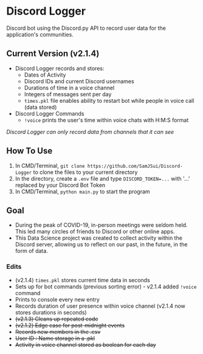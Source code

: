 # Discord Logger

Discord bot using the Discord.py API to record user data for the application's communities.

## Current Version (v2.1.4)

- Discord Logger records and stores:
  - Dates of Activity
  - Discord IDs and current Discord usernames
  - Durations of time in a voice channel
  - Integers of messages sent per day
  - ```times.pkl``` file enables ability to restart bot while people in voice call (data stored)
- Discord Logger Commands
  - ```!voice``` prints the user's time within voice chats with H:M:S format

*Discord Logger can only record data from channels that it can see*

## How To Use

1. In CMD/Terminal, ```git clone https://github.com/SamJSui/Discord-Logger``` to clone the files to your current directory
2. In the directory, create a ```.env``` file and type ```DISCORD_TOKEN=...``` with '...' replaced by your Discord Bot Token
3. In CMD/Terminal, ```python main.py``` to start the program

## Goal

- During the peak of COVID-19, in-person meetings were seldom held. This led many circles of friends to Discord or other online apps.
- This Data Science project was created to collect activity within the Discord server, allowing us to reflect on our past, in the future, in the form of data.

### Edits
- (v2.1.4) ```times.pkl``` stores current time data in seconds
- Sets up for bot commands (previous sorting error) - v2.1.4 added ```!voice``` command
- Prints to console every new entry
- Records duration of user presence within voice channel (v2.1.4 now stores durations in seconds)
- ~~(v2.1.3) Cleans up repeated code~~
- ~~(v2.1.2) Edge case for post-midnight events~~
- ~~Records new members in the .csv~~
- ~~User ID : Name storage in a .pkl~~
- ~~Activity in voice channel stored as boolean for each day~~
